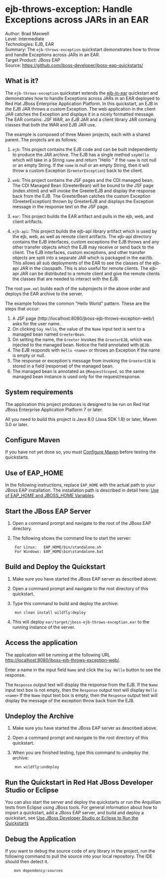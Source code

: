 ejb-throws-exception: Handle Exceptions across JARs in an EAR
====================================================================
Author: Brad Maxwell  
Level: Intermediate  
Technologies: EJB, EAR  
Summary: The `ejb-throws-exception` quickstart demonstrates how to throw and handle Exceptions across JARs in an EAR.  
Target Product: JBoss EAP  
Source: <https://github.com/jboss-developer/jboss-eap-quickstarts/>  

What is it?
-----------
The `ejb-throws-exception` quickstart extends the [ejb-in-ear](../ejb-in-ear/README.md) quickstart and demonstrates how to handle Exceptions across JARs in an EAR deployed to Red Hat JBoss Enterprise Application Platform. In this quickstart, an EJB in the EJB JAR throws a custom Exception. The web application in the client JAR catches the Exception and displays it in a nicely formatted message. The EAR contains: *JSF WAR*, an *EJB* JAR and a client library JAR containg classes that both the WAR and EJB JAR use.

The example is composed of three Maven projects, each with a shared parent. The projects are as follows:

1. `ejb`: This project contains the EJB code and can be built independently to produce the JAR archive.  The EJB has a single method `sayHello` which will take in a String `name` and return "Hello <name>" if the `name` is not null or an empty String.  If the `name` is null or an empty String, then it will throw a custom Exception (`GreeterException`) back to the client.

2. `web`: This project contains the JSF pages and the CDI managed bean.  The CDI Managed Bean (GreeterBean) will be bound to the JSF page (index.xhtml) and will invoke the GreeterEJB and display the response back from the EJB.  The GreeterBean catches the custom Exception (GreeterException) thrown by GreeterEJB and displays the Exception message in the response text on the JSF page.

3. `ear`: This project builds the EAR artifact and pulls in the ejb, web, and client artifacts.

4. `ejb-api`: This project builds the ejb-api library artifact which is used by the ejb, web, as well as remote client artifacts. The ejb-api directory contains the EJB interfaces, custom exceptions the EJB throws and any other transfer objects which the EJB may receive or send back to the client.  The EJB interfaces, custom exceptions, and other transfer objects are split into a separate JAR which is packaged in the ear/lib. This allows all sub deployments of the EAR to see the classes of the ejb-api JAR in the classpath.  This is also useful for remote clients.  The ejb-api JAR can be distributed to a remote client and give the remote clients the classes that are needed to interact with the EJB.

The root `pom.xml` builds each of the subprojects in the above order and deploys the EAR archive to the server.


The example follows the common "Hello World" pattern. These are the steps that occur:

1. A JSF page (http://localhost:8080/jboss-ejb-throws-exception-web/) asks for the user name.
2. On clicking `Say Hello`, the value of the `Name` input text is sent to a managed bean named `GreeterBean`.
3. On setting the name, the `Greeter` invokes the `GreeterEJB`, which was injected to the managed bean. Notice the field annotated with `@EJB`.
4. The EJB responds with `Hello <name>` or throws an Exception if the name is empty or null.
5. The response or exception's message from invoking the `GreeterEJB` is stored in a field (response) of the managed bean.
6. The managed bean is annotated as `@RequestScoped`, so the same managed bean instance is used only for the request/response. 

System requirements
-------------------

The application this project produces is designed to be run on Red Hat JBoss Enterprise Application Platform 7 or later. 

All you need to build this project is Java 8.0 (Java SDK 1.8) or later, Maven 3.0 or later.


Configure Maven 
-------------

If you have not yet done so, you must [Configure Maven](https://github.com/jboss-developer/jboss-developer-shared-resources/blob/master/guides/CONFIGURE_MAVEN.md#configure-maven-to-build-and-deploy-the-quickstarts) before testing the quickstarts.


Use of EAP_HOME
---------------

In the following instructions, replace `EAP_HOME` with the actual path to your JBoss EAP installation. The installation path is described in detail here: [Use of EAP_HOME and JBOSS_HOME Variables](https://github.com/jboss-developer/jboss-developer-shared-resources/blob/master/guides/USE_OF_EAP_HOME.md#use-of-eap_home-and-jboss_home-variables).


Start the JBoss EAP Server
-------------------------

1. Open a command prompt and navigate to the root of the JBoss EAP directory.
2. The following shows the command line to start the server:

        For Linux:   EAP_HOME/bin/standalone.sh
        For Windows: EAP_HOME\bin\standalone.bat


Build and Deploy the Quickstart
-------------------------

1. Make sure you have started the JBoss EAP server as described above.
2. Open a command prompt and navigate to the root directory of this quickstart.
3. Type this command to build and deploy the archive:

        mvn clean install wildfly:deploy

4. This will deploy `ear/target/jboss-ejb-throws-exception.ear` to the running instance of the server.


Access the application 
---------------------

The application will be running at the following URL <http://localhost:8080/jboss-ejb-throws-exception-web/>.

Enter a name in the input field `Name` and click the `Say Hello` button to see the response.

The `Response` output text will display the response from the EJB.
If the `Name` input text box is not empty, then the `Response` output text will display `Hello <name>`
If the `Name` input text box is empty, then the `Response` output text will display the message of the exception throw back from the EJB.


Undeploy the Archive
--------------------

1. Make sure you have started the JBoss EAP server as described above.
2. Open a command prompt and navigate to the root directory of this quickstart.
3. When you are finished testing, type this command to undeploy the archive:

        mvn wildfly:undeploy


Run the Quickstart in Red Hat JBoss Developer Studio or Eclipse
-------------------------------------
You can also start the server and deploy the quickstarts or run the Arquillian tests from Eclipse using JBoss tools. For general information about how to import a quickstart, add a JBoss EAP server, and build and deploy a quickstart, see [Use JBoss Developer Studio or Eclipse to Run the Quickstarts](https://github.com/jboss-developer/jboss-developer-shared-resources/blob/master/guides/USE_JBDS.md#use-jboss-developer-studio-or-eclipse-to-run-the-quickstarts) 


Debug the Application
---------------------

If you want to debug the source code of any library in the project, run the following command to pull the source into your local repository. The IDE should then detect it.

        mvn dependency:sources

